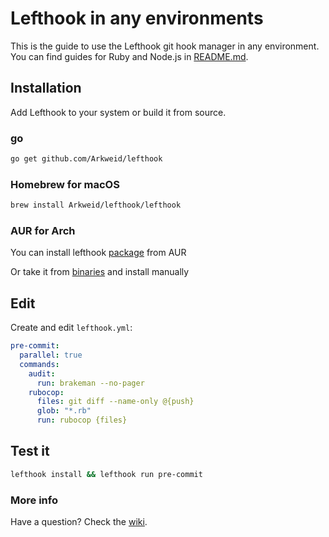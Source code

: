 # Lefthook in any environments

This is the guide to use the Lefthook git hook manager in any environment. You can find guides for Ruby and Node.js in [README.md](../README.md).

## Installation

Add Lefthook to your system or build it from source.

### go

```bash
go get github.com/Arkweid/lefthook
```

### Homebrew for macOS

```bash
brew install Arkweid/lefthook/lefthook
```

### AUR for Arch

You can install lefthook [package](https://aur.archlinux.org/packages/lefthook) from AUR

Or take it from [binaries](https://github.com/Arkweid/lefthook/releases) and install manually


## Edit

Create and edit `lefthook.yml`:

```yml
pre-commit:
  parallel: true
  commands:
    audit:
      run: brakeman --no-pager
    rubocop:
      files: git diff --name-only @{push}
      glob: "*.rb"
      run: rubocop {files}
```

## Test it
```bash
lefthook install && lefthook run pre-commit
```

### More info
Have a question? Check the [wiki](https://github.com/Arkweid/lefthook/wiki).
